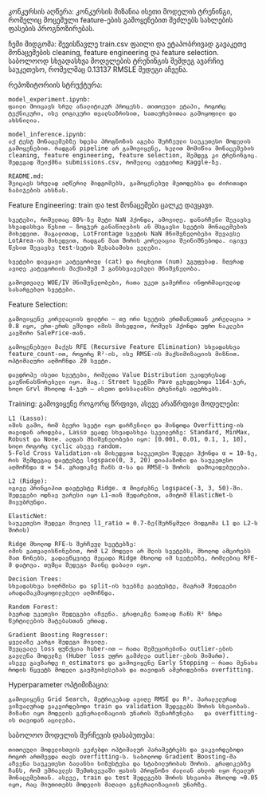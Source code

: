 კონკურსის აღწერა:
კონკურსის მიზანია ისეთი მოდელის ტრენინგი, რომელიც მოცემული feature-ების გამოყენებით შეძლებს სახლების ფასების პროგნოზირებას.

ჩემი მიდგომა:
შევისწავლე train.csv ფაილი და ეტაპობრივად გავაკეთე მონაცემების cleaning, feature engineering და feature selection. საბოლოოდ სხვადასხვა მოდელების ტრენინგის შემდეგ ავარჩიე საუკეთესო, რომელმაც 0.13137 RMSLE შედეგი აჩვენა.

რეპოზიტორიის სტრუქტურა:
    
    model_experiment.ipynb:
    ფაილი მოიცავს სრულ ანალიტიკურ პროცესს. თითოეული ეტაპი, როგორც ტექნიკური, ისე ლოგიკური თვალსაზრისით, სათაურებითაა გამოყოფილი და ახსნილია.
    
    model_inference.ipynb:
    აქ ტესტ მონაცემებზე ხდება პროგნოზის აგება შერჩეული საუკეთესო მოდელის გამოყენებით. რადგან pipeline არ გამოვიყენე, ხელით მომიწია მონაცემების cleaning, feature engineering, feature selection, შემდეგ კი ტრენინგიც. შედეგად შეიქმნა submissions.csv, რომელიც ავტვირთე Kaggle-ზე.
    
    README.md:
    შეიცავს სრულად აღწერილ მიდგომებს, გამოყენებულ მეთოდებსა და ძირითადი ნაბიჯების ახსნას.

Feature Engineering:
    train და test მონაცემები ცალკე დავყავი.
    
    სვეტები, რომელთაც 80%-ზე მეტი NaN ჰქონდა, ამოვიღე. დანარჩენი შევავსე სხვადასხვა წესით — ზოგჯერ განაწილების ან მსგავსი სვეტის მონაცემების მიხედვით. მაგალითად, LotFrontage სვეტის NaN მნიშვნელობები შევავსე LotArea-ის მიხედვით, რადგან მათ შორის კორელაცია შეინიშნებოდა. იგივე წესით შევავსე test-სეტის შესაბამისი ველები.
    
    სვეტები დავყავი კატეგორიულ (cat) და რიცხვით (num) ჯგუფებად. ზღვრად ავიღე კატეგორიის მაქსიმუმ 3 განსხვავებული მნიშვნელობა.
    
    გამოვთვალე WOE/IV მნიშვნელობები, რათა უკეთ გამერჩია ინფორმაციულად სასარგებლო სვეტები.

Feature Selection:
    
    გამოვიყენე კორელაციის ფილტრი — თუ ორი სვეტის ერთმანეთთან კორელაცია > 0.8 იყო, ერთ-ერთს ვშლიდი იმის მიხედვით, რომელს ჰქონდა უფრო ნაკლები კავშირი SalePrice-თან.
    
    გამოყენებული მაქვს RFE (Recursive Feature Elimination) სხვადასხვა feature_count-ით, როგორც R²-ის, ისე RMSE-ის მაქსიმიზაციის მიზნით. ოპტიმალური აღმოჩნდა 20 სვეტი.
    
    დავდროპე ისეთი სვეტები, რომელთა Value Distribution უკიდურესად გაუწონასწორებელი იყო. მაგ.: Street სვეტში Pave გვხვდებოდა 1164-ჯერ, ხოლო Grvl მხოლოდ 4-ჯერ — ასეთი დისბალანსი ტრენინგს აფერხებს.

Training:
    გამოვიყენე როგორც წრფივი, ასევე არაწრფივი მოდელები:
    
    L1 (Lasso):
    იმის გამო, რომ ბევრი სვეტი იყო დარჩენილი და მინდოდა Overfitting-ის თავიდან არიდება, Lasso ვცადე სხვადასხვა სკეილერზე: Standard, MinMax, Robust და None. ალფას მნიშვნელობები იყო: [0.001, 0.01, 0.1, 1, 10], ხოლო როგორც cyclic ასევე random.
    5-Fold Cross Validation-ის მიხედვით საუკეთესო შედეგი ჰქონდა α = 10-ზე, რის შემდეგაც დავტესტე logspace(0, 3, 20) დიაპაზონი და საუკეთესო აღმოჩნდა α = 54. გრაფიკზე ჩანს α-სა და RMSE-ს შორის  დამოკიდებულება.
    
    L2 (Ridge):
    იგივე პრინციპით დავტესტე Ridge. α მოვძებნე logspace(-3, 3, 50)-ში. შედეგები ოდნავ უარესი იყო L1-თან შედარებით, ამიტომ ElasticNet-ს მივუბრუნდი.
    
    ElasticNet:
    საუკეთესო შედეგი მივიღე l1_ratio = 0.7-ზე(შერწყმული მიდგომა L1 და L2-ს შორის)
    
    Ridge მხოლოდ RFE-ს შერჩეულ სვეტებზე:
    იმის გათვალისწინებით, რომ L2 მოდელი არ შლის სვეტებს, მხოლოდ ამცირებს მათ წონებს, გადავწყვიტე მეცადა Ridge მხოლოდ იმ სვეტებზე, რომლებიც RFE-მ დატოვა. თუმცა შედეგი მაინც დაბალი იყო.
    
    Decision Trees:
    სხვადასხვა სიღრმისა და split-ის ხეებზე გავტესტე, მაგრამ შედეგები არადამაკმაყოფილებელი აღმოჩნდა.
    
    Random Forest:
    ბევრად უკეთესი შედეგები აჩვენა. გრაფიკზე ნათლად ჩანს R² ზრდა წერტილების მატებასთან ერთად.
    
    Gradient Boosting Regressor:
    ყველაზე კარგი შედეგი მივიღე.
    შევცვალე loss ფუნქცია huber-ით — რათა შემეცირებინა outlier-ების გავლენა მოდელზე (Huber loss უფრო გამძლეა outlier-ების მიმართ).
    ასევე გავზარდე n_estimators და გამოვიყენე Early Stopping — რათა მენახა როდის წყვეტს მოდელი გაუმჯობესებას და თავიდან ამერიდებინა overfitting.

Hyperparameter ოპტიმიზაცია:
    
    გამოვიყენე Grid Search, მეტრიკებად ავიღე RMSE და R². პარალელურად ვიზუალურად ვაკვირდებოდი train და validation შედეგებს შორის სხვაობას. მიზანი იყო მოდელის გენერალიზაციის უნარის შენარჩუნება   და overfitting-ის თავიდან აცილება.

საბოლოო მოდელის შერჩევის დასაბუთება:
    
    თითოეული მოდელისთვის ვეძებდი ოპტიმალურ პარამეტრებს და ვაკვირდებოდი როგორ ართმევდა თავს overfitting-ს. საბოლოოდ Gradient Boosting-მა აჩვენა საუკეთესო ბალანსი სიზუსტესა და სტაბილურობას შორის. გრაფიკებზე ჩანს, რომ უმრავლეს შემთხვევაში ფასის პროგნოზი ძალიან ახლოს იყო რეალურ მონაცემებთან. ასევე, train და test შედეგებს შორის სხვაობა მხოლოდ ≈0.05 იყო, რაც მიუთითებს მოდელის მაღალი გენერალიზაციის უნარზე.

